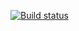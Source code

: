 [![Build status](https://ci.appveyor.com/api/projects/status/3w6jerkyc165r5k6?svg=true)](https://ci.appveyor.com/project/STALKSA/selenide)
